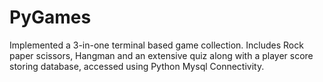# PyGames
Implemented a 3-in-one terminal based game collection. Includes Rock paper scissors, Hangman and an extensive quiz along with a player score storing database, accessed using Python Mysql Connectivity.
